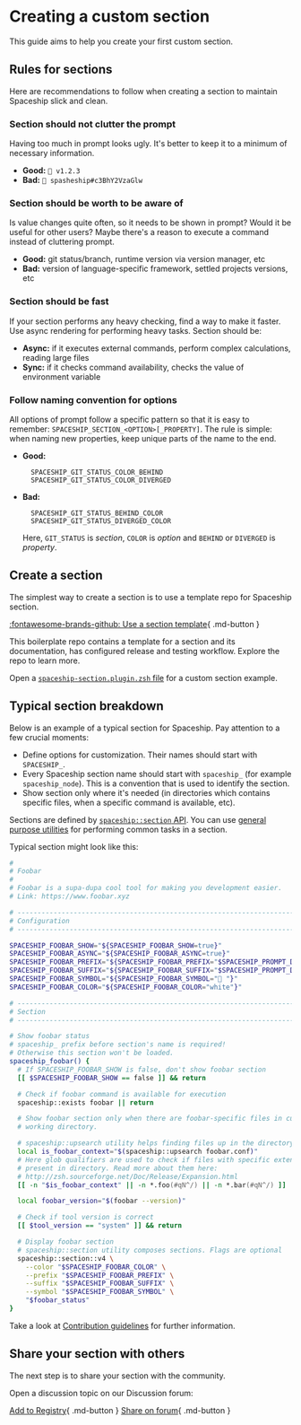 # Creating a custom section

This guide aims to help you create your first custom section.

## Rules for sections

Here are recommendations to follow when creating a section to maintain Spaceship slick and clean.

### Section should not clutter the prompt

Having too much in prompt looks ugly. It's better to keep it to a minimum of necessary information.

* **Good:** `🚀 v1.2.3`
* **Bad:** `🚀 spasheship#c3BhY2VzaGlw`

### Section should be worth to be aware of

Is value changes quite often, so it needs to be shown in prompt? Would it be useful for other users? Maybe there's a reason to execute a command instead of cluttering prompt.

* **Good:** git status/branch, runtime version via version manager, etc
* **Bad:** version of language-specific framework, settled projects versions, etc

### Section should be fast

If your section performs any heavy checking, find a way to make it faster. Use async rendering for performing heavy tasks. Section should be:

* **Async:** if it executes external commands, perform complex calculations, reading large files
* **Sync:** if it checks command availability, checks the value of environment variable

### Follow naming convention for options

All options of prompt follow a specific pattern so that it is easy to remember: `SPACESHIP_SECTION_<OPTION>[_PROPERTY]`. The rule is simple: when naming new properties, keep unique parts of the name to the end.

* **Good:**
  ```
    SPACESHIP_GIT_STATUS_COLOR_BEHIND
    SPACESHIP_GIT_STATUS_COLOR_DIVERGED
  ```
* **Bad:**
  ```
    SPACESHIP_GIT_STATUS_BEHIND_COLOR
    SPACESHIP_GIT_STATUS_DIVERGED_COLOR
  ```

  Here, `GIT_STATUS` is *section*, `COLOR` is *option* and `BEHIND` or `DIVERGED` is *property*.

## Create a section

The simplest way to create a section is to use a template repo for Spaceship section.

[:fontawesome-brands-github: Use a section template](https://github.com/spaceship-prompt/spaceship-section){ .md-button }

This boilerplate repo contains a template for a section and its documentation, has configured release and testing workflow. Explore the repo to learn more.

Open a [`spaceship-section.plugin.zsh` file](https://github.com/spaceship-prompt/spaceship-section/blob/main/spaceship-section.plugin.zsh) for a custom section example.

## Typical section breakdown

Below is an example of a typical section for Spaceship. Pay attention to a few crucial moments:

- Define options for customization. Their names should start with `SPACESHIP_`.
- Every Spaceship section name should start with `spaceship_` (for example `spaceship_node`). This is a convention that is used to identify the section.
- Show section only where it's needed (in directories which contains specific files, when a specific command is available, etc).

Sections are defined by [`spaceship::section` API](/api/section/). You can use [general purpose utilities](/api/utils/) for performing common tasks in a section.

Typical section might look like this:

```zsh
#
# Foobar
#
# Foobar is a supa-dupa cool tool for making you development easier.
# Link: https://www.foobar.xyz

# ------------------------------------------------------------------------------
# Configuration
# ------------------------------------------------------------------------------

SPACESHIP_FOOBAR_SHOW="${SPACESHIP_FOOBAR_SHOW=true}"
SPACESHIP_FOOBAR_ASYNC="${SPACESHIP_FOOBAR_ASYNC=true}"
SPACESHIP_FOOBAR_PREFIX="${SPACESHIP_FOOBAR_PREFIX="$SPACESHIP_PROMPT_DEFAULT_PREFIX"}"
SPACESHIP_FOOBAR_SUFFIX="${SPACESHIP_FOOBAR_SUFFIX="$SPACESHIP_PROMPT_DEFAULT_SUFFIX"}"
SPACESHIP_FOOBAR_SYMBOL="${SPACESHIP_FOOBAR_SYMBOL="🍷 "}"
SPACESHIP_FOOBAR_COLOR="${SPACESHIP_FOOBAR_COLOR="white"}"

# ------------------------------------------------------------------------------
# Section
# ------------------------------------------------------------------------------

# Show foobar status
# spaceship_ prefix before section's name is required!
# Otherwise this section won't be loaded.
spaceship_foobar() {
  # If SPACESHIP_FOOBAR_SHOW is false, don't show foobar section
  [[ $SPACESHIP_FOOBAR_SHOW == false ]] && return

  # Check if foobar command is available for execution
  spaceship::exists foobar || return

  # Show foobar section only when there are foobar-specific files in current
  # working directory.

  # spaceship::upsearch utility helps finding files up in the directory tree.
  local is_foobar_context="$(spaceship::upsearch foobar.conf)"
  # Here glob qualifiers are used to check if files with specific extension are
  # present in directory. Read more about them here:
  # http://zsh.sourceforge.net/Doc/Release/Expansion.html
  [[ -n "$is_foobar_context" || -n *.foo(#qN^/) || -n *.bar(#qN^/) ]] || return

  local foobar_version="$(foobar --version)"

  # Check if tool version is correct
  [[ $tool_version == "system" ]] && return

  # Display foobar section
  # spaceship::section utility composes sections. Flags are optional
  spaceship::section::v4 \
    --color "$SPACESHIP_FOOBAR_COLOR" \
    --prefix "$SPACESHIP_FOOBAR_PREFIX" \
    --suffix "$SPACESHIP_FOOBAR_SUFFIX" \
    --symbol "$SPACESHIP_FOOBAR_SYMBOL" \
    "$foobar_status"
}
```

Take a look at [Contribution guidelines](//github.com/spaceship-prompt/spaceship-prompt/blob/master/CONTRIBUTING.md) for further information.

## Share your section with others

The next step is to share your section with the community.

Open a discussion topic on our Discussion forum:

[Add to Registry](https://github.com/spaceship-prompt/spaceship-prompt/blob/4.x/docs/registry/external.json){ .md-button }
[Share on forum](https://github.com/spaceship-prompt/spaceship-prompt/discussions/new?category=show-and-tell&title=Section%20for%20[tool]){ .md-button }
